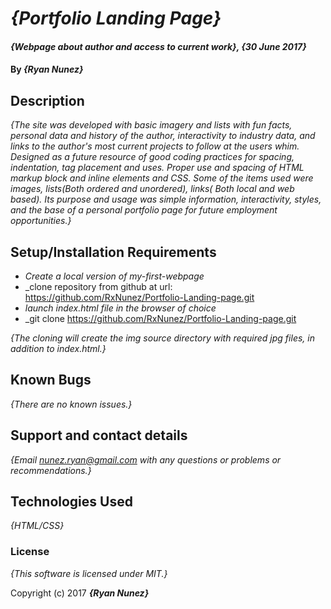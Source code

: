 # _{Portfolio Landing Page}_

#### _{Webpage about author and access to  current work}, {30 June 2017}_

#### By _**{Ryan Nunez}**_

## Description

_{The site was developed with basic imagery and lists with fun facts, personal data and history of the author, interactivity to industry data, and links to the author's most current projects to follow at the users whim. Designed as a future resource of good coding practices for spacing, indentation, tag placement and uses. Proper use and spacing of HTML markup block and inline elements and CSS. Some of the items used were images, lists(Both ordered and unordered), links( Both local and web based). Its purpose and usage was simple information, interactivity, styles, and the base of a personal portfolio page for future employment opportunities.}_

## Setup/Installation Requirements

* _Create a local version of my-first-webpage_
* _clone repository from github at url: https://github.com/RxNunez/Portfolio-Landing-page.git
* _launch index.html file in the browser of choice_
* _git clone https://github.com/RxNunez/Portfolio-Landing-page.git


_{The cloning will create the img source directory with required jpg files, in addition to index.html.}_

## Known Bugs

_{There are no known issues.}_

## Support and contact details

_{Email nunez.ryan@gmail.com with any questions or problems or recommendations.}_

## Technologies Used

_{HTML/CSS}_

### License

*{This software is licensed under MIT.}*

Copyright (c) 2017 **_{Ryan Nunez}_**
